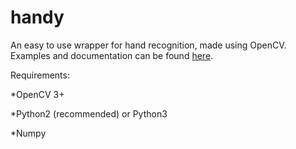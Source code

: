 # handy
An easy to use wrapper for hand recognition, made using OpenCV.
Examples and documentation can be found [here](https://thecodearchives.wordpress.com/2017/04/23/handy-hand-recognition-made-easy/).

Requirements:

*OpenCV 3+

*Python2 (recommended) or Python3

*Numpy

